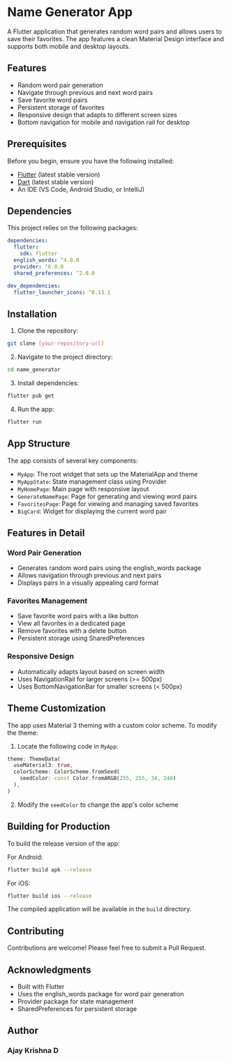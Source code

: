 # Name Generator App

A Flutter application that generates random word pairs and allows users to save their favorites. The app features a clean Material Design interface and supports both mobile and desktop layouts.

## Features

- Random word pair generation
- Navigate through previous and next word pairs
- Save favorite word pairs
- Persistent storage of favorites
- Responsive design that adapts to different screen sizes
- Bottom navigation for mobile and navigation rail for desktop

## Prerequisites

Before you begin, ensure you have the following installed:
- [Flutter](https://flutter.dev/docs/get-started/install) (latest stable version)
- [Dart](https://dart.dev/get-dart) (latest stable version)
- An IDE (VS Code, Android Studio, or IntelliJ)

## Dependencies

This project relies on the following packages:
```yaml
dependencies:
  flutter:
    sdk: flutter
  english_words: ^4.0.0
  provider: ^6.0.0
  shared_preferences: ^2.0.0

dev_dependencies:
  flutter_launcher_icons: ^0.13.1
```

## Installation

1. Clone the repository:
```bash
git clone [your-repository-url]
```

2. Navigate to the project directory:
```bash
cd name_generator
```

3. Install dependencies:
```bash
flutter pub get
```

4. Run the app:
```bash
flutter run
```

## App Structure

The app consists of several key components:

- `MyApp`: The root widget that sets up the MaterialApp and theme
- `MyAppState`: State management class using Provider
- `MyHomePage`: Main page with responsive layout
- `GenerateNamePage`: Page for generating and viewing word pairs
- `FavoritesPage`: Page for viewing and managing saved favorites
- `BigCard`: Widget for displaying the current word pair

## Features in Detail

### Word Pair Generation
- Generates random word pairs using the english_words package
- Allows navigation through previous and next pairs
- Displays pairs in a visually appealing card format

### Favorites Management
- Save favorite word pairs with a like button
- View all favorites in a dedicated page
- Remove favorites with a delete button
- Persistent storage using SharedPreferences

### Responsive Design
- Automatically adapts layout based on screen width
- Uses NavigationRail for larger screens (>= 500px)
- Uses BottomNavigationBar for smaller screens (< 500px)

## Theme Customization

The app uses Material 3 theming with a custom color scheme. To modify the theme:

1. Locate the following code in `MyApp`:
```dart
theme: ThemeData(
  useMaterial3: true,
  colorScheme: ColorScheme.fromSeed(
    seedColor: const Color.fromARGB(255, 255, 34, 240)
  ),
)
```

2. Modify the `seedColor` to change the app's color scheme

## Building for Production

To build the release version of the app:

For Android:
```bash
flutter build apk --release
```

For iOS:
```bash
flutter build ios --release
```

The compiled application will be available in the `build` directory.

## Contributing

Contributions are welcome! Please feel free to submit a Pull Request.

## Acknowledgments

- Built with Flutter
- Uses the english_words package for word pair generation
- Provider package for state management
- SharedPreferences for persistent storage

## Author

### Ajay Krishna D

